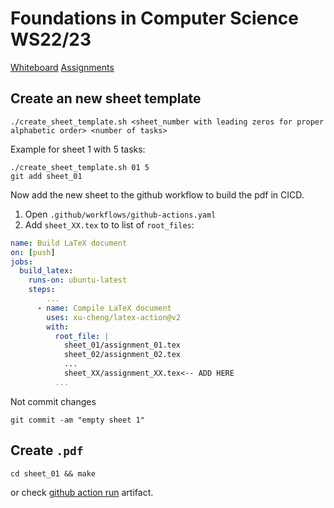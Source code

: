 # Foundations in Computer Science WS22/23

[Whiteboard](https://mycampus.imp.fu-berlin.de/portal/site/b0ec8038-6d1b-4daa-af0a-77d606d845ed)
[Assignments](https://mycampus.imp.fu-berlin.de/portal/site/b0ec8038-6d1b-4daa-af0a-77d606d845ed/tool/20cc3730-a53b-44cb-8c07-838020439aae)


## Create an new sheet template

`./create_sheet_template.sh <sheet_number with leading zeros for proper alphabetic order> <number of tasks>`

Example for sheet 1 with 5 tasks:

```
./create_sheet_template.sh 01 5
git add sheet_01
```
Now add the new sheet to the github workflow to build the pdf in CICD.

1. Open `.github/workflows/github-actions.yaml`
2. Add `sheet_XX.tex` to to list of `root_files`:

```yaml
name: Build LaTeX document
on: [push]
jobs:
  build_latex:
    runs-on: ubuntu-latest
    steps:
        ...
      - name: Compile LaTeX document
        uses: xu-cheng/latex-action@v2
        with:
          root_file: |
            sheet_01/assignment_01.tex
            sheet_02/assignment_02.tex
            ...
            sheet_XX/assignment_XX.tex<-- ADD HERE
          ...
```

Not commit changes


```
git commit -am "empty sheet 1"
```

## Create `.pdf`

```
cd sheet_01 && make
```

or check [github action run](https://github.com/mbrner/foundations_cs/actions) artifact.